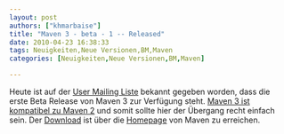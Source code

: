```yaml
---
layout: post
authors: ["khmarbaise"]
title: "Maven 3 - beta - 1 -- Released"
date: 2010-04-23 16:38:33
tags: Neuigkeiten,Neue Versionen,BM,Maven
categories: [Neuigkeiten,Neue Versionen,BM,Maven]

---
```

Heute ist auf der <a href="http://old.nabble.com/-ANN--Apache-Maven-3.0-beta-1-Released-ts28341110.html">User Mailing Liste</a> bekannt gegeben worden, dass die erste Beta Release von Maven 3 zur Verfügung steht. <a href="http://cwiki.apache.org/MAVEN/maven-3x-compatibility-notes.html">Maven 3 ist kompatibel zu Maven 2</a> und somit sollte hier der Übergang recht einfach sein. 
Der <a href="https://maven.apache.org/download.html">Download</a> ist über die <a href="https://maven.apache.org">Homepage</a> von Maven zu erreichen.
